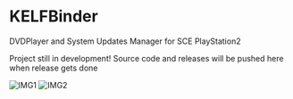 # KELFBinder
DVDPlayer and System Updates Manager for SCE PlayStation2


Project still in development!
Source code and releases will be pushed here when release gets done

![IMG1](./img/1.png)
![IMG2](./img/2.png)
